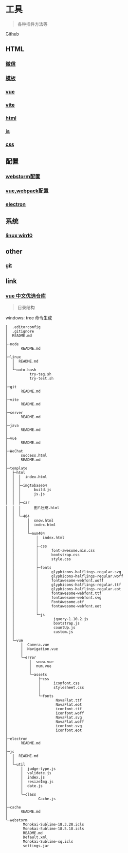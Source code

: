 # 工具

> 各种插件方法等

[Github](https://github.com/wells-x/tools)


## HTML

### [微信](./WeChat/)


### [模板](./template/)


### [vue](./vue/)


### [vite](./vite/)


### [html](./html/)


### [js](./js/)

### [css](./css/)



## 配置

### [webstorm配置](./webstorm/)


### [vue,webpack配置](./vue)


### [electron](./electron/)




## 系统

### [linux win10](./linux/)



## other

### [git](./git/)



## link

### [vue 中文优选仓库](https://www.jianshu.com/p/584e46bbb873)


> 目录结构

windows: tree 命令生成

```
│  .editorconfig
│  .gitignore
│  README.md
│
├─node
│      README.md
│
├─linux
│  │  README.md
│  │
│  └─auto-bash
│          try-tag.sh
│          try-test.sh
│
├─git
│      README.md
│
├─vite
│      README.md
│
├─server
│      README.md
│
├─java
│      README.md
│
├─vue
│      README.md
│
├─WeChat
│      success.html
│      README.md
│
├─template
│  ├─html
│  │  │  index.html
│  │  │
│  │  ├─imgtobase64
│  │  │      build.js
│  │  │      js.js
│  │  │
│  │  ├─car
│  │  │      图片压缩.html
│  │  │
│  │  └─404
│  │      │  snow.html
│  │      │  index.html
│  │      │
│  │      └─num404
│  │          │  index.html
│  │          │
│  │          ├─css
│  │          │      font-awesome.min.css
│  │          │      bootstrap.css
│  │          │      style.css
│  │          │
│  │          ├─fonts
│  │          │      glyphicons-halflings-regular.svg
│  │          │      glyphicons-halflings-regular.woff
│  │          │      fontawesome-webfont.woff
│  │          │      glyphicons-halflings-regular.ttf
│  │          │      glyphicons-halflings-regular.eot
│  │          │      fontawesome-webfont.ttf
│  │          │      fontawesome-webfont.svg
│  │          │      FontAwesome.otf
│  │          │      fontawesome-webfont.eot
│  │          │
│  │          └─js
│  │                  jquery-1.10.2.js
│  │                  bootstrap.js
│  │                  countUp.js
│  │                  custom.js
│  │
│  └─vue
│      │  Camera.vue
│      │  Navigation.vue
│      │
│      └─error
│          │  snow.vue
│          │  num.vue
│          │
│          └─assets
│              ├─css
│              │      iconfont.css
│              │      stylesheet.css
│              │
│              └─fonts
│                      NovaFlat.ttf
│                      NovaFlat.eot
│                      iconfont.ttf
│                      iconfont.woff
│                      NovaFlat.svg
│                      NovaFlat.woff
│                      iconfont.svg
│                      iconfont.eot
│
├─electron
│      README.md
│
├─js
│  │  README.md
│  │
│  └─util
│      │  judge-type.js
│      │  validate.js
│      │  index.js
│      │  resizeImg.js
│      │  date.js
│      │
│      └─class
│              Cache.js
│
├─cache
│      README.md
│
└─webstorm
        Monokai-Sublime-18.3.28.icls
        Monokai-Sublime-18.5.18.icls
        README.md
        Default.xml
        Monokai-Sublime-xq.icls
        settings.jar

```
